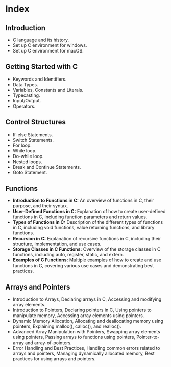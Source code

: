# Index

## Introduction

- C language and its history.
- Set up C environment for windows.
- Set up C environment for macOS.

## Getting Started with C

- Keywords and Identifiers.
- Data Types.
- Variables, Constants and Literals.
- Typecasting.
- Input/Output.
- Operators.

## Control Structures

- If-else Statements.
- Switch Statements.
- For loop.
- While loop.
- Do-while loop.
- Nested loops.
- Break and Continue Statements.
- Goto Statement.

## Functions

- __Introduction to Functions in C:__ An overview of functions in C, their purpose, and their syntax.
- __User-Defined Functions in C:__ Explanation of how to create user-defined functions in C, including function parameters and return values.
- __Types of Functions in C:__ Description of the different types of functions in C, including void functions, value returning functions, and library functions.
- __Recursion in C:__ Explanation of recursive functions in C, including their structure, implementation, and use cases.
- __Storage Classes in C Functions:__ Overview of the storage classes in C functions, including auto, register, static, and extern.
- __Examples of C Functions:__ Multiple examples of how to create and use functions in C, covering various use cases and demonstrating best practices.

## Arrays and Pointers

- Introduction to Arrays, Declaring arrays in C, Accessing and modifying array elements.
-  Introduction to Pointers, Declaring pointers in C, Using pointers to manipulate memory, Accessing array elements using pointers.
- Dynamic Memory Allocation, Allocating and deallocating memory using pointers, Explaining malloc(), calloc(), and realloc().
- Advanced Array Manipulation with Pointers, Swapping array elements using pointers, Passing arrays to functions using pointers, Pointer-to-array and array-of-pointers.
- Error Handling and Best Practices, Handling common errors related to arrays and pointers, Managing dynamically allocated memory, Best practices for using arrays and pointers.
